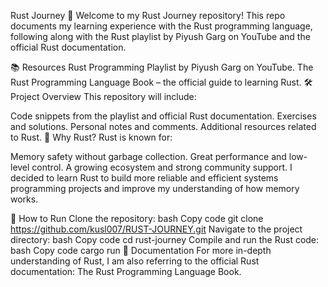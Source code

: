 Rust Journey 🚀
Welcome to my Rust Journey repository! This repo documents my learning experience with the Rust programming language, following along with the Rust playlist by Piyush Garg on YouTube and the official Rust documentation.

📚 Resources
Rust Programming Playlist by Piyush Garg on YouTube.
The Rust Programming Language Book – the official guide to learning Rust.
🛠️ Project Overview
This repository will include:

Code snippets from the playlist and official Rust documentation.
Exercises and solutions.
Personal notes and comments.
Additional resources related to Rust.
🦀 Why Rust?
Rust is known for:

Memory safety without garbage collection.
Great performance and low-level control.
A growing ecosystem and strong community support.
I decided to learn Rust to build more reliable and efficient systems programming projects and improve my understanding of how memory works.

🚀 How to Run
Clone the repository:
bash
Copy code
git clone https://github.com/kusl007/RUST-JOURNEY.git
Navigate to the project directory:
bash
Copy code
cd rust-journey
Compile and run the Rust code:
bash
Copy code
cargo run
📘 Documentation
For more in-depth understanding of Rust, I am also referring to the official Rust documentation: The Rust Programming Language Book.